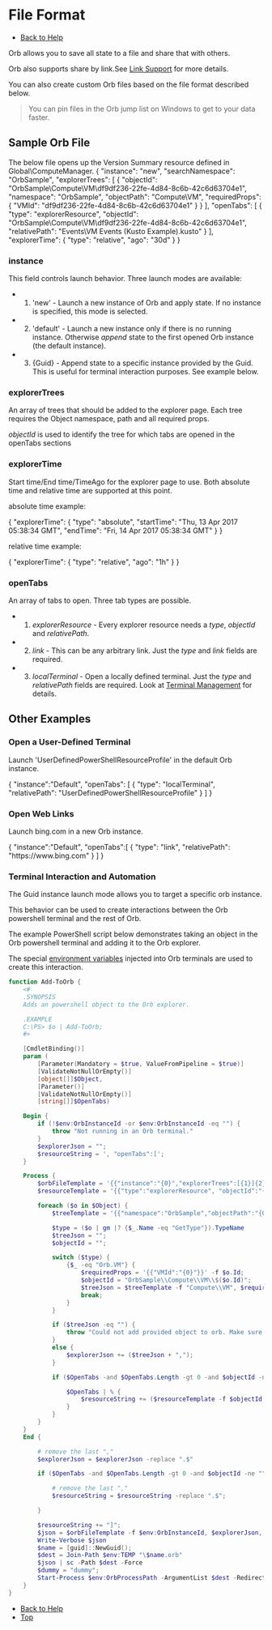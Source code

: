 # File Format

* [Back to Help](all.md)

Orb allows you to save all state to a file and share that with others.

Orb also supports share by link.See [Link Support](linkSupport.md) for more details.

You can also create custom Orb files based on the file format described below.

> You can pin files in the Orb jump list on Windows to get to your data faster.

## Sample Orb File

The below file opens up the Version Summary resource defined in Global\ComputeManager.
<objectExplorer>
{
    "instance": "new",
    "searchNamespace": "OrbSample",
    "explorerTrees": [
        {
            "objectId": "OrbSample\\Compute\\VM\\df9df236-22fe-4d84-8c6b-42c6d63704e1",
            "namespace": "OrbSample",
            "objectPath": "Compute\\VM",
            "requiredProps": {
                "VMId": "df9df236-22fe-4d84-8c6b-42c6d63704e1"
            }
        }
    ],
    "openTabs": [
        {
            "type": "explorerResource",
            "objectId": "OrbSample\\Compute\\VM\\df9df236-22fe-4d84-8c6b-42c6d63704e1",
            "relativePath": "Events\\VM Events (Kusto Example).kusto"
        }
    ],
    "explorerTime": {
        "type": "relative",
        "ago": "30d"
    }
}
</objectExplorer>

### instance

This field controls launch behavior. Three launch modes are available:

* 1. 'new' - Launch a new instance of Orb and apply state. If no instance is specified, this mode is selected.
* 2. 'default' - Launch a new instance only if there is no running instance. Otherwise *append* state to the first opened Orb instance (the default instance).
* 3. {Guid} - Append state to a specific instance provided by the Guid. This is useful for terminal interaction purposes. See example below.

### explorerTrees

An array of trees that should be added to the explorer page. Each tree requires the Object namespace, path and all required props.

*objectId* is used to identify the tree for which tabs are opened in the openTabs sections

### explorerTime

Start time/End time/TimeAgo for the explorer page to use. Both absolute time and relative time are supported at this point.

absolute time example:

<objectExplorer>
{
    "explorerTime": {
        "type": "absolute",
        "startTime": "Thu, 13 Apr 2017 05:38:34 GMT",
        "endTime": "Fri, 14 Apr 2017 05:38:34 GMT"
    }
}
</objectExplorer>

relative time example:

<objectExplorer>
{
    "explorerTime": {
        "type": "relative",
        "ago": "1h"
    }
}
</objectExplorer>

### openTabs

An array of tabs to open. Three tab types are possible.

* 1. *explorerResource* - Every explorer resource needs a *type*, *objectId* and *relativePath*.
* 2. *link* - This can be any arbitrary link. Just the *type* and *link* fields are required.
* 3. *localTerminal* - Open a locally defined terminal. Just the *type* and *relativePath* fields are required. Look at [Terminal Management](terminal.md) for details.

## Other Examples

### Open a User-Defined Terminal

Launch 'UserDefinedPowerShellResourceProfile' in the default Orb instance.

<objectExplorer>
{
    "instance":"Default",
    "openTabs": [
            {
                "type": "localTerminal",
                "relativePath": "UserDefinedPowerShellResourceProfile"
            }
    ]
}
</objectExplorer>

### Open Web Links

Launch bing.com in a new Orb instance.

<objectExplorer>
{
    "instance":"Default",
    "openTabs":[
            {
            "type": "link",
            "relativePath": "https://www.bing.com"
        }
    ]
}
</objectExplorer>

### Terminal Interaction and Automation

The Guid instance launch mode allows you to target a specific orb instance.

This behavior can be used to create interactions between the Orb powershell terminal and the rest of Orb.

The example PowerShell script below demonstrates taking an object in the Orb powershell terminal and adding it to the Orb explorer.

The special [environment variables](terminal.md) injected into Orb terminals are used to create this interaction.

```powershell
function Add-ToOrb {
    <#
    .SYNOPSIS
    Adds an powershell object to the Orb explorer.

    .EXAMPLE
    C:\PS> $o | Add-ToOrb;
    #>

    [CmdletBinding()]
    param (
        [Parameter(Mandatory = $true, ValueFromPipeline = $true)]
        [ValidateNotNullOrEmpty()]
        [object[]]$Object,
        [Parameter()]
        [ValidateNotNullOrEmpty()]
        [string[]]$OpenTabs)

    Begin {
        if (!$env:OrbInstanceId -or $env:OrbInstanceId -eq "") {
            throw "Not running in an Orb terminal."
        }
        $explorerJson = "";
        $resourceString = ', "openTabs":[';
    }

    Process {
        $orbFileTemplate = '{{"instance":"{0}","explorerTrees":[{1}]{2}}}';
        $resourceTemplate = '{{"type":"explorerResource", "objectId":"{0}", "relativePath":"{1}"}},';

        foreach ($o in $Object) {
            $treeTemplate = '{{"namespace":"OrbSample","objectPath":"{0}","requiredProps":{1},"objectId":"{2}"}}';

            $type = ($o | gm |? {$_.Name -eq "GetType"}).TypeName
            $treeJson = "";
            $objectId = "";

            switch ($type) {
                {$_ -eq "Orb.VM"} {
                    $requiredProps = '{{"VMId":"{0}"}}' -f $o.Id;
                    $objectId = "OrbSample\\Compute\\VM\\$($o.Id)";
                    $treeJson = $treeTemplate -f "Compute\\VM", $requiredProps, $objectId
                    break;
                }
            }

            if ($treeJson -eq "") {
                throw "Could not add provided object to orb. Make sure the provided object type is supported.";
            }
            else {
                $explorerJson += ($treeJson + ",");
            }

            if ($OpenTabs -and $OpenTabs.Length -gt 0 -and $objectId -ne "") {

                $OpenTabs | % {
                    $resourceString += ($resourceTemplate -f $objectId, $_.Replace("\", "\\"))
                }
            }
        }
    }
    End {

        # remove the last ","
        $explorerJson = $explorerJson -replace ".$"

        if ($OpenTabs -and $OpenTabs.Length -gt 0 -and $objectId -ne "") {

            # remove the last ","
            $resourceString = $resourceString -replace ".$";

        }

        $resourceString += "]";
        $json = $orbFileTemplate -f $env:OrbInstanceId, $explorerJson, $resourceString
        Write-Verbose $json
        $name = [guid]::NewGuid();
        $dest = Join-Path $env:TEMP "\$name.orb"
        $json | sc -Path $dest -Force
        $dummy = "dummy";
        Start-Process $env:OrbProcessPath -ArgumentList $dest -RedirectStandardOutput $dummy;
    }
}
```

* [Back to Help](all.md)
* [Top](#file-format)